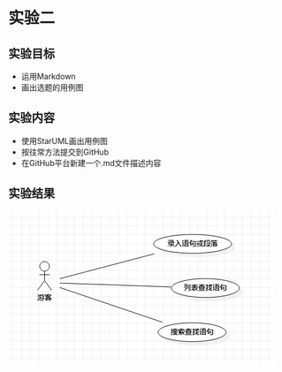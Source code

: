 # 实验二

## 实验目标
- 运用Markdown
- 画出选题的用例图

## 实验内容
- 使用StarUML画出用例图
- 按往常方法提交到GitHub
- 在GitHub平台新建一个.md文件描述内容
## 实验结果

![用例图](./Pic20.png)
